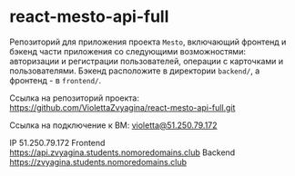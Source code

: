 # react-mesto-api-full
Репозиторий для приложения проекта `Mesto`, включающий фронтенд и бэкенд части приложения со следующими возможностями: авторизации и регистрации пользователей, операции с карточками и пользователями. Бэкенд расположите в директории `backend/`, а фронтенд - в `frontend/`. 
  
Ссылка на репозиторий проекта: https://github.com/ViolettaZvyagina/react-mesto-api-full.git

Ссылка на подключение к BM: violetta@51.250.79.172

IP 51.250.79.172 Frontend https://api.zvyagina.students.nomoredomains.club Backend https://zvyagina.students.nomoredomains.club